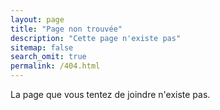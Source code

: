 ```yaml
---
layout: page
title: "Page non trouvée"
description: "Cette page n'existe pas"
sitemap: false
search_omit: true
permalink: /404.html
---  
```


La page que vous tentez de joindre n'existe pas.

<script type="text/javascript">
  var GOOG_FIXURL_LANG = 'en';
  var GOOG_FIXURL_SITE = '{{ site.url }}'
</script>
<script type="text/javascript"
  src="//linkhelp.clients.google.com/tbproxy/lh/wm/fixurl.js">
</script>